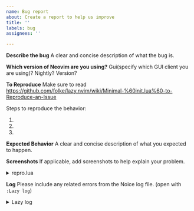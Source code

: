 ```yaml
---
name: Bug report
about: Create a report to help us improve
title: ''
labels: bug
assignees: ''

---
```


**Describe the bug**
A clear and concise description of what the bug is.

**Which version of Neovim are you using?**
Gui(specify which GUI client you are using)? Nightly? Version?

**To Reproduce**
Make sure to read https://github.com/folke/lazy.nvim/wiki/Minimal-%60init.lua%60-to-Reproduce-an-Issue

Steps to reproduce the behavior:

1.
2.
3.

**Expected Behavior**
A clear and concise description of what you expected to happen.

**Screenshots**
If applicable, add screenshots to help explain your problem.

<details>
<summary>repro.lua</summary>

```lua
local root = vim.fn.fnamemodify("./.repro", ":p")

-- set stdpaths to use .repro
for _, name in ipairs({ "config", "data", "state", "cache" }) do
  vim.env[("XDG_%s_HOME"):format(name:upper())] = root .. "/" .. name
end

-- bootstrap lazy
local lazypath = root .. "/plugins/lazy.nvim"
if not vim.loop.fs_stat(lazypath) then
  vim.fn.system({
    "git",
    "clone",
    "--filter=blob:none",
    "--single-branch",
    "https://github.com/folke/lazy.nvim.git",
    lazypath,
  })
end
vim.opt.runtimepath:prepend(lazypath)

-- install plugins
local plugins = {
  -- do not remove the colorscheme!
  "folke/tokyonight.nvim",
  -- add any other pugins here
}
require("lazy").setup(plugins, {
  root = root .. "/plugins",
})

-- add anything else here
vim.opt.termguicolors = true
-- do not remove the colorscheme!
vim.cmd([[colorscheme tokyonight]])
```

</details>

**Log**
Please include any related errors from the Noice log file. (open with `:Lazy log`)

<details>
<summary>Lazy log</summary>
<pre>
paste log here
</pre>
</details>

